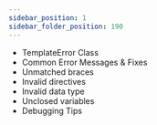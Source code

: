 ```yaml
---
sidebar_position: 1
sidebar_folder_position: 190
---
```



- TemplateError Class  
- Common Error Messages & Fixes  
- Unmatched braces  
- Invalid directives  
- Invalid data type  
- Unclosed variables  
- Debugging Tips  
